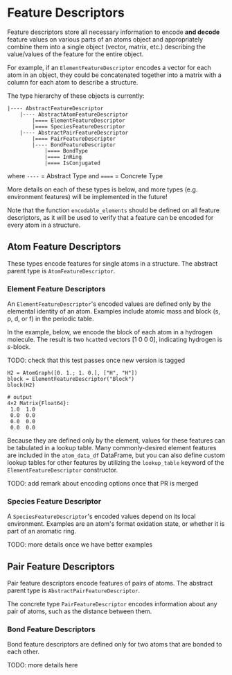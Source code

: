 # Feature Descriptors

Feature descriptors store all necessary information to encode **and decode** feature values on various parts of an atoms object and appropriately combine them into a single object (vector, matrix, etc.) describing the value/values of the feature for the entire object.

For example, if an `ElementFeatureDescriptor` encodes a vector for each atom in an object, they could be concatenated together into a matrix with a column for each atom to describe a structure.

The type hierarchy of these objects is currently:
```
|---- AbstractFeatureDescriptor
    |---- AbstractAtomFeatureDescriptor
        |==== ElementFeatureDescriptor
        |==== SpeciesFeatureDescriptor
    |---- AbstractPairFeatureDescriptor
        |==== PairFeatureDescriptor
        |---- BondFeatureDescriptor
            |==== BondType
            |==== InRing
            |==== IsConjugated
```
where 
`----` = Abstract Type
and
`====` = Concrete Type

More details on each of these types is below, and more types (e.g. environment features) will be implemented in the future!

Note that the function `encodable_elements` should be defined on all feature descriptors, as it will be used to verify that a feature can be encoded for every atom in a structure.

## Atom Feature Descriptors

These types encode features for single atoms in a structure. The abstract parent type is `AtomFeatureDescriptor`.

### Element Feature Descriptors

An `ElementFeatureDescriptor`'s encoded values are defined only by the elemental identity of an atom. Examples include atomic mass and block (s, p, d, or f) in the periodic table.

In the example, below, we encode the block of each atom in a hydrogen molecule. The result is two `hcat`ted vectors [1 0 0 0], indicating hydrogen is _s_-block.

TODO: check that this test passes once new version is tagged
```jldoctest; setup = :(using ChemistryFeaturization)
H2 = AtomGraph([0. 1.; 1. 0.], ["H", "H"])
block = ElementFeatureDescriptor("Block")
block(H2)

# output
4×2 Matrix{Float64}:
 1.0  1.0
 0.0  0.0
 0.0  0.0
 0.0  0.0
```

Because they are defined only by the element, values for these features can be tabulated in a lookup table. Many commonly-desired element features are included in the `atom_data_df` DataFrame, but you can also define custom lookup tables for other features by utilizing the `lookup_table` keyword of the `ElementFeatureDescriptor` constructor.

TODO: add remark about encoding options once that PR is merged

### Species Feature Descriptor

A `SpeciesFeatureDescriptor`'s encoded values depend on its local environment. Examples are an atom's format oxidation state, or whether it is part of an aromatic ring.

TODO: more details once we have better examples

## Pair Feature Descriptors

Pair feature descriptors encode features of pairs of atoms. The abstract parent type is `AbstractPairFeatureDescriptor`.

The concrete type `PairFeatureDescriptor` encodes information about any pair of atoms, such as the distance between them.

### Bond Feature Descriptors

Bond feature descriptors are defined only for two atoms that are bonded to each other.

TODO: more details here